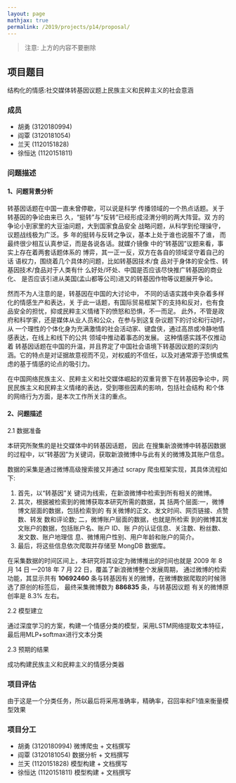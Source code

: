 ```yaml
---
layout: page
mathjax: true
permalink: /2019/projects/p14/proposal/
---
```


> 注意: 上方的内容不要删除

## 项目题目

结构化的情感:社交媒体转基因议题上民族主义和民粹主义的社会意涵


### 成员

- 胡勇 (3120180994)
- 阎覃 (3120181054)
- 兰天 (1120151828)
- 徐恒达 (1120151811)

### 问题描述

#### 1、问题背景分析
转基因话题在中国一直未曾停歇，可以说是科学 传播领域的一个热点话题。关于转基因的争论由来已 久，“挺转”与“反转”已经形成泾渭分明的两大阵营。双 方的争论小到家里的大豆油问题，大到国家食品安全 战略问题，从科学到伦理操守，议题战线极为广泛。多 年的挺转与反转之争议，基本上处于谁也说服不了谁， 而最终很少相互认真参证，而是各说各话。就媒介镜像 中的“转基因”议题来看，事实上存在着两套话题体系的 博弈，其一正一反，双方在各自的领域坚守着自己的话 语权力，围绕着几个具体的问题，比如转基因技术/食 品对于身体的安全性、转基因技术/食品对于人类有什 么好处/坏处、中国是否应该尽快推广转基因的商业化、 是否应该引进从美国(孟山都等公司)进又的转基因作物等议题展开争论。

然而不为人注意的是，转基因在中国的大讨论中， 不同的话语实践中夹杂着多样化的情感生产和表达，关 于此一话题，有国际贸易框架下的支持和反对，也有食品安全的担忧，抑或民粹主义情绪下的愤怒和恐惧，不一而足。
此外，不管是政府和科学家，还是媒体从业人员和公众，在参与到这复杂议题下的讨论和行动时，从 一个理性的个体化身为充满激情的社会活动家、键盘侠，通过高昂或冷静地情感表达，在线上和线下的公共 领域中推动着事态的发展。
这种情感实践不仅推动着 转基因话题在中国的升温，并且界定了中国社会语境下转基因议题的深刻内涵。它的特点是对证据故意视而不见，对权威的不信任，以及对通常源于恐惧或焦虑的基于情感的论点的吸引力。

在中国网络民族主义、民粹主义和社交媒体崛起的双重背景下在转基因争论中，网民民族主义和民粹主义情绪的表达，受到哪些因素的影响，包括社会结构 和个体的网络行为方面，是本次工作所关注的重点。

#### 2、问题描述

2.1 数据准备

本研究所聚焦的是社交媒体中的转基因话题，
因此 在搜集新浪微博中转基因数据的过程中，以“转基因”为关键词，获取新浪微博中与此有关的微博及其账户信息。

数据的采集是通过微博高级搜索接又并通过 scrapy 爬虫框架实现，其具体流程如下:

1. 首先，以“转基因”关 键词为线索，在新浪微博中检索到所有相关的微博。
2. 其次，根据被检索到的微博获取本研究所需的数据，其 括两个层面:一，微博博文层面的数据，包括检索到的 有关微博的正文、发文时间、网页链接、点赞数、转发 数和评论数;
二，微博账户层面的数据，也就是所检索 到的微博其发文账户的数据，包括账户名、账户 ID、账 户的认证信息、关注数、粉丝数、发文数、账户地理信 息、微博用户性别、用户年龄和账户的简介。
3. 最后，将这些信息依次爬取并存储至 MongDB 数据库。

在采集数据的时间区间上，本研究将其设定为微博推出的时间也就是 2009 年 8 月 14 日 —2018 年 7 月 22 日，覆盖了新浪微博整个发展周期， 通过微博的检索功能，其显示共有 **10692460** 条与转基因有关的微博，在微博数据爬取的时候筛选了原创的标签后，
最终采集微博数为 **886835** 条，与转基因议题 有关的微博原创率是 8.3% 左右。

2.2 模型建立

通过深度学习的方案，构建一个情感分类的模型，采用LSTM网络提取文本特征，最后用MLP+softmax进行文本分类

2.3 预期的结果

成功构建民族主义和民粹主义的情感分类器

### 项目评估
由于这是一个分类任务，所以最后将采用准确率，精确率，召回率和F1值来衡量模型效果


### 项目分工

- 胡勇 (3120180994) 微博爬虫 + 文档撰写
- 阎覃 (3120181054) 数据分析 + 文档撰写
- 兰天 (1120151828) 模型构建 + 文档撰写
- 徐恒达 (1120151811) 模型构建 + 文档撰写
